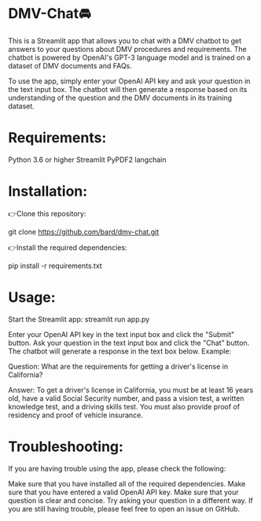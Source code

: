 # DMV-Chat🚘

This is a Streamlit app that allows you to chat with a DMV chatbot to get answers to your questions about DMV procedures and requirements. The chatbot is powered by OpenAI's GPT-3 language model and is trained on a dataset of DMV documents and FAQs.

To use the app, simply enter your OpenAI API key and ask your question in the text input box. The chatbot will then generate a response based on its understanding of the question and the DMV documents in its training dataset.

# Requirements:

Python 3.6 or higher
Streamlit
PyPDF2
langchain

# Installation:

 👉Clone this repository:

  git clone https://github.com/bard/dmv-chat.git
  
 👉Install the required dependencies:

  pip install -r requirements.txt

# Usage:

Start the Streamlit app:
streamlit run app.py

Enter your OpenAI API key in the text input box and click the "Submit" button.
Ask your question in the text input box and click the "Chat" button.
The chatbot will generate a response in the text box below.
Example:

Question: What are the requirements for getting a driver's license in California?

Answer: To get a driver's license in California, you must be at least 16 years old, have a valid Social Security number, and pass a vision test, a written knowledge test, and a driving skills test. You must also provide proof of residency and proof of vehicle insurance.

# Troubleshooting:

If you are having trouble using the app, please check the following:

Make sure that you have installed all of the required dependencies.
Make sure that you have entered a valid OpenAI API key.
Make sure that your question is clear and concise.
Try asking your question in a different way.
If you are still having trouble, please feel free to open an issue on GitHub.


